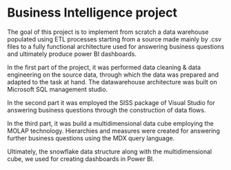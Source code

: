 # Business Intelligence project

The goal of this project is to implement from scratch a data warehouse populated using ETL processes starting from a source made mainly by .csv files to a fully functional architecture used for answering business questions and ultimately produce power BI dashboards.

In the first part of the project, it was performed data cleaning & data engineering on the source data, through which the data was prepared and adapted to the task at hand. 
The datawarehouse architecture was built on Microsoft SQL management studio.

In the second part it was employed the SISS package of Visual Studio for answering business questions through the construction of data flows. 

In the third part, it was build a multidimensional data cube employing the MOLAP technology. 
Hierarchies and measures were created for answering further business questions using the MDX query language.

Ultimately, the snowflake data structure along with the multidimensional cube, we used for creating dashboards in Power BI.
